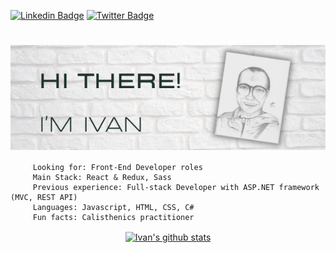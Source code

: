 [![Linkedin Badge](https://img.shields.io/badge/LinkedIn-0077B5?style=for-the-badge&logo=linkedin&logoColor=white)](https://www.linkedin.com/in/fivan/)
[![Twitter Badge](https://img.shields.io/badge/Twitter-1DA1F2?style=for-the-badge&logo=twitter&logoColor=white)](https://twitter.com/fivanunam)

# <img src="ivan.png" alt="Header image" style="display: block; margin: 0 auto;" />
```console
     Looking for: Front-End Developer roles
     Main Stack: React & Redux, Sass
     Previous experience: Full-stack Developer with ASP.NET framework (MVC, REST API)
     Languages: Javascript, HTML, CSS, C#
     Fun facts: Calisthenics practitioner
```
<div style="display: flex; flex-direction: column; justify-content: center; align-items: center;">
     <a href="https://github.com/fivan18/github-readme-stats">
          <img align="center" src="https://github-readme-stats.vercel.app/api?username=fivan18&show_icons=true&include_all_commits=true&theme=material-palenight" alt="Ivan's github stats" />
     </a>
     <!-- 
     <a href="https://github.com/fivan18/github-readme-stats">
          <img align="center" src="https://github-readme-stats.vercel.app/api/top-langs/?username=fivan18&layout=compact&theme=material-palenight" />
     </a>
     -->
</div>


<!--
**fivan18/fivan18** is a ✨ _special_ ✨ repository because its `README.md` (this file) appears on your GitHub profile.

Here are some ideas to get you started:

- 🔭 I’m currently working on ...
- 🌱 I’m currently learning ...
- 👯 I’m looking to collaborate on ...
- 🤔 I’m looking for help with ...
- 💬 Ask me about ...
- 📫 How to reach me: ...
- 😄 Pronouns: ...
- ⚡ Fun fact: ...
-->
